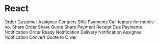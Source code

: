 # React

Order
Customer
Assignee
Contacts
SKU
Payments
Call feature for mobile no.
Share Order
Share Quote
Share Payment Receipt
Due Payments Notification
Order Ready Notification
Delivery Notification
Assignee Notification
Convert Quote to Order
